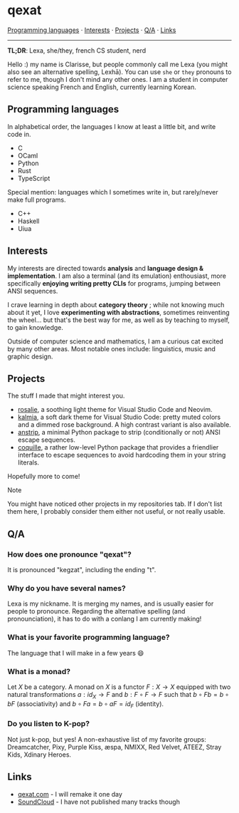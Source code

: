# qexat

[Programming languages](#programming-languages) · [Interests](#interests) · [Projects](#projects) · [Q/A](#qa) · [Links](#links)

---

**TL;DR**: Lexa, she/they, french CS student, nerd

Hello :) my name is Clarisse, but people commonly call me Lexa (you might also see an alternative spelling, Lexhā). You can use `she` or `they` pronouns to refer to me, though I don't mind any other ones.
I am a student in computer science speaking French and English, currently learning Korean.

## Programming languages

In alphabetical order, the languages I know at least a little bit, and write code in.

- C
- OCaml
- Python
- Rust
- TypeScript

Special mention: languages which I sometimes write in, but rarely/never make full programs.

- C++
- Haskell
- Uiua

## Interests

My interests are directed towards **analysis** and **language design & implementation**. I am also a terminal (and its emulation) enthousiast, more specifically **enjoying writing pretty CLIs** for programs, jumping between ANSI sequences.

I crave learning in depth about **category theory** ; while not knowing much about it yet, I love **experimenting with abstractions**, sometimes reinventing the wheel... but that's the best way for me, as well as by teaching to myself, to gain knowledge.

Outside of computer science and mathematics, I am a curious cat excited by many other areas. Most notable ones include: linguistics, music and graphic design.

## Projects

The stuff I made that might interest you.

- [rosalie](https://github.com/qexat/rosalie), a soothing light theme for Visual Studio Code and Neovim.
- [kalmia](https://github.com/qexat/kalmia-theme), a soft dark theme for Visual Studio Code: pretty muted colors and a dimmed rose background. A high contrast variant is also available.
- [anstrip](https://github.com/qexat/anstrip), a minimal Python package to strip (conditionally or not) ANSI escape sequences.
- [coquille](https://github.com/qexat/Coquille), a rather low-level Python package that provides a friendlier interface to escape sequences to avoid hardcoding them in your string literals.

Hopefully more to come!

> [!NOTE]
> You might have noticed other projects in my repositories tab. If I don't list them here, I probably consider them either not useful, or not really usable.

## Q/A

### How does one pronounce "qexat"?

It is pronounced "kegzat", including the ending "t".

### Why do you have several names?

Lexa is my nickname. It is merging my names, and is usually easier for people to pronounce. Regarding the alternative spelling (and pronounciation), it has to do with a conlang I am currently making!

### What is your favorite programming language?

The language that I will make in a few years 😄

### What is a monad?

Let $X$ be a category. A monad on $X$ is a functor $F : X \rightarrow X$ equipped with two natural transformations $a : id_X \rightarrow F$ and $b : F ∘ F \rightarrow F$ such that $b ∘ F b = b ∘ b F$ (associativity) and $b ∘ F a = b ∘ a F = id_F$ (identity).

### Do you listen to K-pop?

Not just k-pop, but yes! A non-exhaustive list of my favorite groups: Dreamcatcher, Pixy, Purple Kiss, æspa, NMIXX, Red Velvet, ATEEZ, Stray Kids, Xdinary Heroes.

## Links

- [qexat.com](https://qexat.com) - I will remake it one day
- [SoundCloud](https://soundcloud.com/qexat) - I have not published many tracks though
